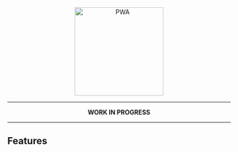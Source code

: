 <div align="center">
  <img src="https://blog.dicoding.com/wp-content/uploads/2018/08/Copy-of-Google-Developers-Kejar.png?x10697" alt="PWA" height="200" />
</div>

---

<p align="center"><strong>WORK IN PROGRESS</strong></p>

---

## Features
